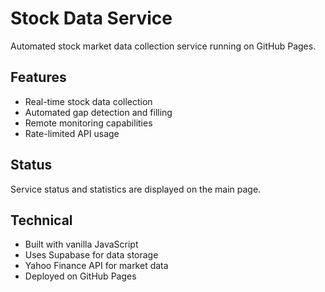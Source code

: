 # Stock Data Service

Automated stock market data collection service running on GitHub Pages.

## Features

- Real-time stock data collection
- Automated gap detection and filling
- Remote monitoring capabilities
- Rate-limited API usage

## Status

Service status and statistics are displayed on the main page.

## Technical

- Built with vanilla JavaScript
- Uses Supabase for data storage
- Yahoo Finance API for market data
- Deployed on GitHub Pages
